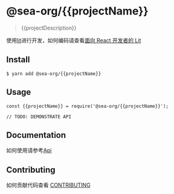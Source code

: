 # @sea-org/{{projectName}}

> {{projectDescription}}

使用[lit](https://lit.dev)进行开发，如何编码请查看[面向 React 开发者的 Lit](https://codelabs.developers.google.com/codelabs/lit-2-for-react-devs?hl=zh-cn#0)

## Install

```shell
$ yarn add @sea-org/{{projectName}}
```

## Usage

```
const {{projectName}} = require('@sea-org/{{projectName}}');

// TODO: DEMONSTRATE API
```

## Documentation

如何使用请参考[Api](./docs)

## Contributing

如何贡献代码查看 [CONTRIBUTING](./CONTRIBUTING.md)
